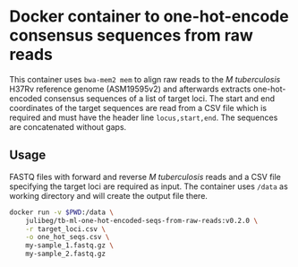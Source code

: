 # Docker container to one-hot-encode consensus sequences from raw reads

This container uses `bwa-mem2 mem` to align raw reads to the _M tuberculosis_ H37Rv reference genome (ASM19595v2) and afterwards extracts one-hot-encoded consensus sequences of a list of target loci. The start and end coordinates of the target sequences are read from a CSV file which is required and must have the header line `locus,start,end`. The sequences are concatenated without gaps.

## Usage

FASTQ files with forward and reverse _M tuberculosis_ reads and a CSV file specifying the target loci are required as input. The container uses `/data` as working directory and will create the output file there.

```bash
docker run -v $PWD:/data \
    julibeg/tb-ml-one-hot-encoded-seqs-from-raw-reads:v0.2.0 \
    -r target_loci.csv \
    -o one_hot_seqs.csv \
    my-sample_1.fastq.gz \
    my-sample_2.fastq.gz
```

